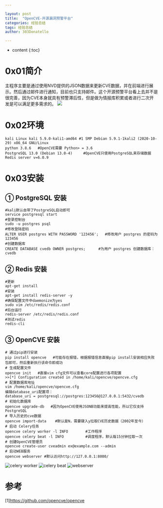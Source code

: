 ```yaml
---

layout: post
title:  "OpenCVE-开源漏洞预警平台"
categories: 经验总结
tags: 经验总结
author: 303Donatello

---
```



* content
{:toc}

# 0x01简介
主程序主要是通过使用NVD提供的JSON数据来更新CVE数据，并在前端进行展示。然后通过邮件进行通知，目前也只支持邮件。这个开源预警平台看上去并不是很完善，因为CVE本身就具有预警滞后性，但是做为情报库积累或者进行二次开发是可以满足更多需求的。
![](https://img2020.cnblogs.com/blog/2011235/202102/2011235-20210219173203145-1489252084.png)

# 0x02环境
```
kali Linux kali 5.9.0-kali1-amd64 #1 SMP Debian 5.9.1-1kali2 (2020-10-29) x86_64 GNU/Linux
python 3.8.6   #OpenCVE需要 Python> = 3.6
PostgreSQL 13.0 (Debian 13.0-4)     #OpenCVE只使用PostgreSQL来存储数据
Redis server v=6.0.9
```
# 0x03安装
## ① PostgreSQL 安装
```
#kali默认自带了PostgreSQL启动即可
service postgresql start 
#登录控制台
sudo -u postgres psql
#修改登陆密码
ALTER USER postgres WITH PASSWORD '123456';   #修改用户 postgres 的密码为 123456
#创建数据库
CREATE DATABASE cvedb OWNER postgres;      #为用户 postgres 创建数据库：cvedb
```
## ② Redis 安装
```
#更新
apt-get install
#安装
apt-get install redis-server -y
#确保配置文件中daemonize为yes
sudo vim /etc/redis/redis.conf
#后台运行
redis-server /etc/redis/redis.conf
#测试redis
redis-cli
```
## ③ OpenCVE 安装
```
# 通过pip进行安装
pip install opencve   #可能存在报错，根据报错信息直接pip install安装相应失败包即可，然后重新执行该命令即成功
# 生成配置文件
opencve init   #直接vim cfg文件可以查看core配置进行各项配置
>>[*] Configuration created in /home/kali/opencve/opencve.cfg 
# 配置数据库地址
vim /home/kali/opencve/opencve.cfg 
编辑database_uri配置项：
database_uri = postgresql://postgres:123456@127.0.0.1:5432/cvedb
# 初始化数据库
opencve upgrade-db   #因为OpenCVE使用JSONB功能来提高性能，所以它仅支持PostgreSQL
# 导入历史的cve数据
opencve import-data    #默认是N，需要键入y拉取CVE历史数据（2002年至今）
# 启动 Celery任务
opencve celery worker -l INFO        #工作程序
opencve celery beat -l INFO          #调度程序，默认每15分钟拉取一次
# 创建OpenCVE管理员
opencve create-user cveadmin ex@example.com --admin
# 启动WEB服务
opencve webserver #默认访问http://127.0.0.1:8000/
```
![celery worker](https://img2020.cnblogs.com/blog/2011235/202102/2011235-20210219173628215-949776393.png)
![celery beat](https://img2020.cnblogs.com/blog/2011235/202102/2011235-20210219173511027-748255265.png)
![webserver](https://img2020.cnblogs.com/blog/2011235/202102/2011235-20210219173727584-254664293.png)

# 参考
[1]https://github.com/opencve/opencve